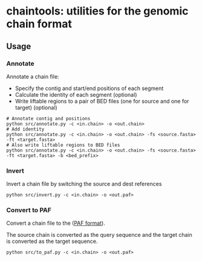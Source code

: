 # chaintools: utilities for the genomic chain format

## Usage

### Annotate
Annotate a chain file:
* Specify the contig and start/end positions of each segment
* Calculate the identity of each segment (optional)
* Write liftable regions to a pair of BED files (one for source and one for target) (optional)

```
# Annotate contig and positions
python src/annotate.py -c <in.chain> -o <out.chain>
# Add identity
python src/annotate.py -c <in.chain> -o <out.chain> -fs <source.fasta> -ft <target.fasta>
# Also write liftable regions to BED files
python src/annotate.py -c <in.chain> -o <out.chain> -fs <source.fasta> -ft <target.fasta> -b <bed_prefix>
```


### Invert
Invert a chain file by switching the source and dest references

```
python src/invert.py -c <in.chain> -o <out.paf>
```

### Convert to PAF
Convert a chain file to the ([PAF format](https://github.com/lh3/miniasm/blob/master/PAF.md)). 

The source chain is converted as the query sequence and the target chain is converted as the target sequence.

```
python src/to_paf.py -c <in.chain> -o <out.paf>
```

